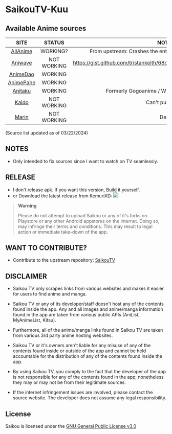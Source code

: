 # **SaikouTV-Kuu**

## Available Anime sources

|               SITE                |     STATUS     | NOTES                                                     |
|:---------------------------------:|:--------------:|:---------------------------------------------------------:|
|  [AllAnime](https://allanime.to)  |     WORKING?   | From upstream: Crashes the entire app when selecting a server |
| [Aniwave](https://aniwave.to)     |   NOT WORKING  | https://gist.github.com/tristankeith/68cdbd63618fe7489adc2de6c50b1932 |
|  [AnimeDao](https://animedao.bz)  |     WORKING    |                                                           |
| [AnimePahe](https://animepahe.ru) |     WORKING    |                                                           |
|   [Anitaku](https://anitaku.to)   |     WORKING    |  Formerly Gogoanime / With alt search from yugen          |
|   [Kaido](https://kaido.to)       |   NOT WORKING  |  Can't pull videos                                        |
|   [Marin](https://marin.moe)      |   NOT WORKING  |  Dead                                                     |

(Source list updated as of 03/22/2024)

## NOTES
- Only intended to fix sources since I want to watch on TV seamlessly.

## RELEASE
- I don't release apk. If you want this version, Build it yourself.
- or Download the latest release from KemuriXD: <a href="https://github.com/kemuriXD/SaikouTV/releases"><img src="https://img.shields.io/github/downloads/kemuriXD/SaikouTV/total?color=%233DDC84&logo=android&logoColor=%23fff&style=for-the-badge"></a>

> **Warning**
>
> Please do not attempt to upload Saikou or any of it's forks on Playstore or any other Android appstores on the internet. Doing so, may infringe their terms and conditions. This may result to legal action or immediate take-down of the app.
## WANT TO CONTRIBUTE?

- Contribute to the upstream repository: [SaikouTV](https://github.com/kemuriXD/SaikouTV)

## DISCLAIMER

* Saikou TV only scrapes links from various websites and makes it easier for users to find anime and manga.

* Saikou TV or any of its developer/staff doesn't host any of the contents found inside the app. Any and all images and anime/manga information found in the app are taken from various public APIs (AniList, MyAnimeList, Kitsu).

* Furthermore, all of the anime/manga links found in Saikou TV are taken from various 3rd party anime hosting websites.

* Saikou TV or it's owners aren't liable for any misuse of any of the contents found inside or outside of the app and cannot be held accountable for the distribution of any of the contents found inside the app.

* By using Saikou TV, you comply to the fact that the developer of the app is not responsible for any of the contents found in the app; nonetheless they may or may not be from their legitimate sources.

* If the internet infringement issues are involved, please contact the source website. The developer does not assume any legal responsibility.

## License

Saikou is licensed under the [GNU General Public License v3.0](LICENSE.md)
